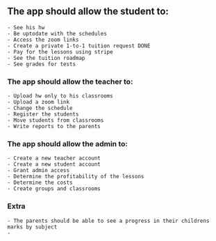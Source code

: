 ## The app should allow the student to:

    - See his hw
    - Be uptodate with the schedules
    - Access the zoom links
    - Create a private 1-to-1 tuition request DONE
    - Pay for the lessons using stripe
    - See the tuition roadmap
    - See grades for tests

### The app should allow the teacher to:

    - Upload hw only to his classrooms
    - Upload a zoom link
    - Change the schedule
    - Register the students
    - Move students from classrooms
    - Write reports to the parents

### The app should allow the admin to:

    - Create a new teacher account
    - Create a new student account
    - Grant admin access
    - Determine the profitability of the lessons
    - Determine the costs
    - Create groups and classrooms

### Extra

    - The parents should be able to see a progress in their childrens marks by subject
    -
